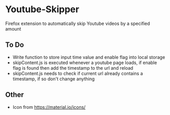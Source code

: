 # Youtube-Skipper
Firefox extension to automatically skip Youtube videos by a specified amount

## To Do

- Write function to store input time value and enable flag into local storage
- skipContent.js is executed whenever a youtube page loads, if enable flag is found then add the timestamp to the url and reload
- skipContent.js needs to check if current url already contains a timestamp, if so don't change anything

## Other

- Icon from https://material.io/icons/
